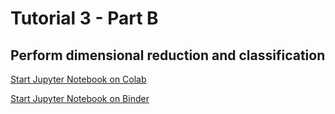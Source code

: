 # Tutorial 3 - Part B
## Perform dimensional reduction and classification

[Start Jupyter Notebook on Colab](https://colab.research.google.com/github/PabloPiaggi/nanogune-winter-school-2025/blob/main/tutorial-3/dimensional-reduction/Analysis.ipynb)

[Start Jupyter Notebook on Binder](https://mybinder.org/v2/gh/PabloPiaggi/nanogune-winter-school-2025/HEAD?urlpath=%2Fdoc%2Ftree%2Ftutorial-3%2Fdimensional-reduction%2FAnalysis.ipynb)
